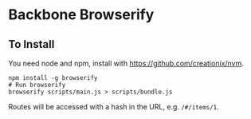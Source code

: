 # Backbone Browserify

## To Install

You need node and npm, install with https://github.com/creationix/nvm.

    npm install -g browserify
    # Run browserify
    browserify scripts/main.js > scripts/bundle.js

Routes will be accessed with a hash in the URL, e.g. `/#/items/1`.
